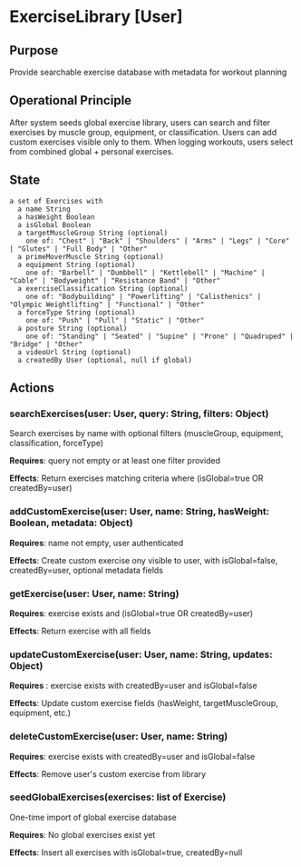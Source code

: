 # ExerciseLibrary [User]

## Purpose
Provide searchable exercise database with metadata for workout planning

## Operational Principle
After system seeds global exercise library, users can search and filter exercises by muscle group, equipment, or classification. Users can add custom exercises visible only to them. When logging workouts, users select from combined global + personal exercises.

## State
```
a set of Exercises with
  a name String
  a hasWeight Boolean
  a isGlobal Boolean
  a targetMuscleGroup String (optional)
    one of: "Chest" | "Back" | "Shoulders" | "Arms" | "Legs" | "Core" | "Glutes" | "Full Body" | "Other"
  a primeMoverMuscle String (optional)
  a equipment String (optional)
    one of: "Barbell" | "Dumbbell" | "Kettlebell" | "Machine" | "Cable" | "Bodyweight" | "Resistance Band" | "Other"
  a exerciseClassification String (optional)
    one of: "Bodybuilding" | "Powerlifting" | "Calisthenics" | "Olympic Weightlifting" | "Functional" | "Other"
  a forceType String (optional)
    one of: "Push" | "Pull" | "Static" | "Other"
  a posture String (optional)
    one of: "Standing" | "Seated" | "Supine" | "Prone" | "Quadruped" | "Bridge" | "Other"
  a videoUrl String (optional)
  a createdBy User (optional, null if global)
```

## Actions

### searchExercises(user: User, query: String, filters: Object)
Search exercises by name with optional filters (muscleGroup, equipment, classification, forceType)

**Requires**: query not empty or at least one filter provided

**Effects**: Return exercises matching criteria where (isGlobal=true OR createdBy=user)

### addCustomExercise(user: User, name: String, hasWeight: Boolean, metadata: Object)
**Requires**: name not empty, user authenticated

**Effects**: Create custom exercise ony visible to user, with isGlobal=false, createdBy=user, optional metadata fields

### getExercise(user: User, name: String)

**Requires**: exercise exists and (isGlobal=true OR createdBy=user)

**Effects**: Return exercise with all fields

### updateCustomExercise(user: User, name: String, updates: Object)

**Requires** : exercise exists with createdBy=user and isGlobal=false

**Effects**: Update custom exercise fields (hasWeight, targetMuscleGroup, equipment, etc.)

### deleteCustomExercise(user: User, name: String)

**Requires**: exercise exists with createdBy=user and isGlobal=false

**Effects**: Remove user's custom exercise from library

### seedGlobalExercises(exercises: list of Exercise)
One-time import of global exercise database

**Requires**: No global exercises exist yet

**Effects**: Insert all exercises with isGlobal=true, createdBy=null
